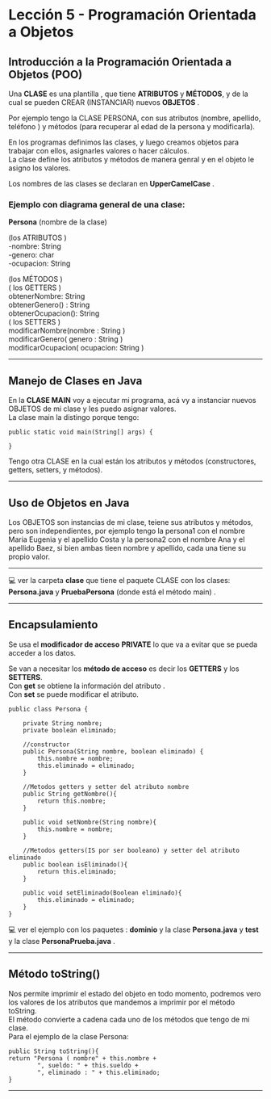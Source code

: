 # Lección 5 - Programación Orientada a Objetos

## Introducción a la Programación Orientada a Objetos (POO)

Una **CLASE** es una plantilla , que tiene **ATRIBUTOS** y **MÉTODOS**, y de la cual se pueden CREAR (INSTANCIAR) nuevos **OBJETOS** .<br>

Por ejemplo tengo la CLASE PERSONA, con sus atributos (nombre, apellido, teléfono ) y métodos (para recuperar al edad de la persona y modificarla). <br>

En los programas definimos las clases, y luego creamos objetos para trabajar con ellos, asignarles valores o hacer cálculos. <br>
La clase define los atributos y métodos de manera genral y en el objeto le asigno los valores. <br>

Los nombres de las clases se declaran en **UpperCamelCase** . <br>

### Ejemplo con diagrama general de una clase:

**Persona**  (nombre de la clase) <br>

(los ATRIBUTOS ) <br>
-nombre: String <br>
-genero: char <br>
-ocupacion: String <br>

(los MÉTODOS ) <br>
( los GETTERS ) <br>
obtenerNombre: String <br>
obtenerGenero() : String<br>
obtenerOcupacion(): String <br>
( los SETTERS ) <br>
modificarNombre(nombre : String ) <br>
modificarGenero( genero : String )<br>
modificarOcupacion( ocupacion: String ) <br>


---

## Manejo de Clases en Java


En la **CLASE MAIN** voy a ejecutar mi programa, acá vy a instanciar nuevos OBJETOS de mi clase y les puedo asignar valores. <br>
La clase main la distingo porque tengo: <br>

```
public static void main(String[] args) {

}
```

Tengo otra CLASE en la cual están los atributos y métodos (constructores, getters, setters, y métodos). <br>



---

## Uso de Objetos en Java


Los OBJETOS son instancias de mi clase, teiene sus atributos y métodos, pero son independientes, por ejemplo tengo la persona1 con el nombre Maria Eugenia y el apellido Costa y la persona2 con el nombre Ana y el apellido Baez, si bien ambas tieen nombre y apellido, cada una tiene su propio valor. <br>

---

:computer: ver la carpeta **clase** que tiene el paquete CLASE con los clases:  **Persona.java**  y **PruebaPersona** (donde está el método main) . <br>

---

## Encapsulamiento

Se usa el **modificador de acceso** **PRIVATE** lo que va a evitar que se pueda acceder a los datos.<br>

Se van a necesitar los **método de acceso** es decir los **GETTERS** y los **SETTERS**.<br>
Con **get** se obtiene la información del atributo . <br>
Con **set** se puede modificar el atributo. <br>


```
public class Persona {

    private String nombre;
    private boolean eliminado;
    
    //constructor
    public Persona(String nombre, boolean eliminado) {
        this.nombre = nombre;
        this.eliminado = eliminado;
    }
    
    //Metodos getters y setter del atributo nombre
    public String getNombre(){
        return this.nombre;
    }
    
    public void setNombre(String nombre){
        this.nombre = nombre;
    }
        
    //Metodos getters(IS por ser booleano) y setter del atributo eliminado
    public boolean isEliminado(){
        return this.eliminado;
    }
    
    public void setEliminado(Boolean eliminado){
        this.eliminado = eliminado;
    }
}

```
:computer: ver el ejemplo con los paquetes : **dominio** y la clase **Persona.java** y **test** y la clase **PersonaPrueba.java** .

---

## Método toString()

Nos permite imprimir el estado del objeto en todo momento, podremos vero los valores de los atributos que mandemos a imprimir por el método toString. <br>
El método convierte a cadena cada uno de los métodos que tengo de mi clase. <br>
Para el ejemplo de la clase Persona: <br>

```
public String toString(){
return "Persona ( nombre" + this.nombre + 
        ", sueldo: " + this.sueldo +
        ", eliminado : " + this.eliminado;
}
```


---
